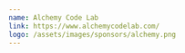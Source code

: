 ```yaml
---
name: Alchemy Code Lab
link: https://www.alchemycodelab.com/
logo: /assets/images/sponsors/alchemy.png
---
```


